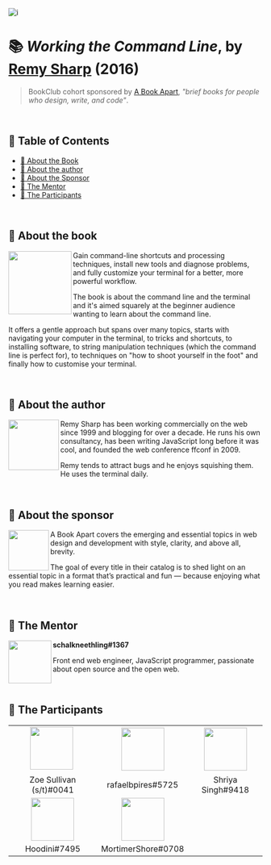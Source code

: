 ![i](https://user-images.githubusercontent.com/86871991/189595823-e218bc7a-4d1b-47a0-b714-b1865ef2a360.png)


# 📚 _Working the Command Line_, by [Remy Sharp](https://remysharp.com/) (2016)

> BookClub cohort sponsored by [A Book Apart](https://abookapart.com/), _"brief books for people who design, write, and code"_. 



<br>

## 📌 Table of Contents

* [📙 About the Book](#-about-the-book)
* [👤 About the author](#-about-the-author)
* [🌠 About the Sponsor](#-about-the-sponsor)
* [🍄 The Mentor](#-the-mentor)
* [🌱 The Participants](#-the-participants)


<br/>

## 📙 About the book

<div display="inline-block">
<img align="left" width="125em" src="https://i.pinimg.com/736x/be/19/3f/be193ff8995c39cecbf58c7eeebbc3a9.jpg">
</div>  

Gain command-line shortcuts and processing techniques, install new tools and diagnose problems, and fully customize your terminal for a better, more powerful workflow.

The book is about the command line and the terminal and it's aimed squarely at the beginner audience wanting to learn about the command line.

It offers a gentle approach but spans over many topics, starts with navigating your computer in the terminal, to tricks and shortcuts, to installing software, to string manipulation techniques (which the command line is perfect for), to techniques on "how to shoot yourself in the foot" and finally how to customise your terminal.

<br/>

## 👤 About the author

<div display="inline-block">
<img align="left" width="100em" src="https://cdn.shopify.com/s/files/1/0051/7692/t/5/assets/author-remy-sharp-1608310970747.jpg">
</div>  

Remy Sharp has been working commercially on the web since 1999 and blogging for over a decade. He runs his own consultancy, has been writing JavaScript long before it was cool, and founded the web conference ffconf in 2009. 

Remy tends to attract bugs and he enjoys squishing them. He uses the terminal daily.

<br/>


## 🌠 About the sponsor

<div display="inline-block">
<img align="left" width="80em" src="https://media-exp1.licdn.com/dms/image/C560BAQGBqOQVMOSczw/company-logo_200_200/0/1519896899735?e=2147483647&v=beta&t=UcXA2wEcZhr_on_2GhnE4LOLB4jYPCsbexIcRFYjYXU">
</div>  

A Book Apart covers the emerging and essential topics in web design and development with style, clarity, and above all, brevity.

The goal of every title in their catalog is to shed light on an essential topic in a format that’s practical and fun — because enjoying what you read makes learning easier.

<br/>

## 🍄 The Mentor

<img align="left" width="85em" src="https://cdn.discordapp.com/avatars/740905020366651435/2c40a2dec513bf5de6a758d359dfb1b3.png?size=1024">

**schalkneethling#1367**

Front end web engineer, JavaScript programmer, passionate about open source and the open web.

<br/>

## 🌱 The Participants


|   |   |   |  
|:---:|:---:|:---:|
|<img width="85em" src="https://cdn.discordapp.com/avatars/748782811481243659/3a820d91a661a32184f027ede66ab52a.png?size=1024">&nbsp;|<img width="85em" src="https://cdn.discordapp.com/avatars/690807885617430558/d425f4cc87577004cd2888701d23d291.png?size=1024">|<img width="85em" src="https://cdn.discordapp.com/avatars/595880225846329345/c300fc8794de8266290aa1858a8d742e.png?size=1024">|
|Zoe Sullivan (s/t)#0041|rafaelbpires#5725|Shriya Singh#9418|
|<img width="85em" src="https://cdn.discordapp.com/avatars/199232269406175242/d7464363dc90d7abf8ec47a26e2496c5.png?size=1024">|<img width="85em" src="https://cdn.discordapp.com/avatars/800239929484771349/e94d2422b42da9d6d82a60398bd4a11a.png?size=1024">|
|Hoodini#7495|MortimerShore#0708|

